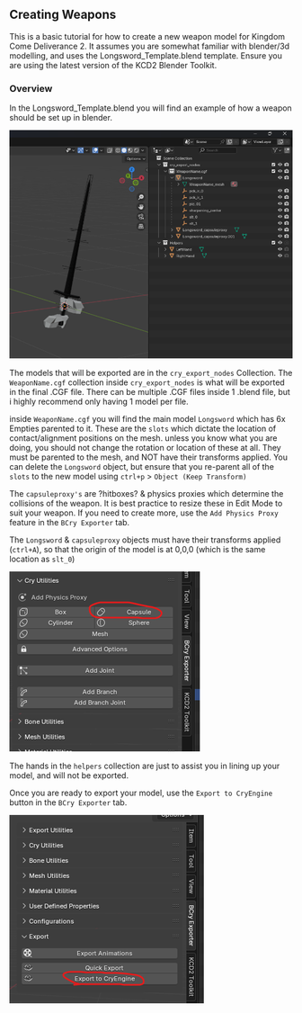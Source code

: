 <!-- Creating Weapons -->
## Creating Weapons

This is a basic tutorial for how to create a new weapon model for Kingdom Come Deliverance 2.
It assumes you are somewhat familiar with blender/3d modelling, and uses the Longsword_Template.blend template.
Ensure you are using the latest version of the KCD2 Blender Toolkit.


### Overview

In the Longsword_Template.blend you will find an example of how a weapon should be set up in blender.

<img src="images/1. Scene Setup.png">

The models that will be exported are in the `cry_export_nodes` Collection.
The `WeaponName.cgf` collection inside `cry_export_nodes` is what will be exported in the final .CGF file.
There can be multiple .CGF files inside 1 .blend file, but i highly recommend only having 1 model per file.

inside `WeaponName.cgf` you will find the main model `Longsword` which has 6x Empties parented to it.
These are the `slots` which dictate the location of contact/alignment positions on the mesh.
unless you know what you are doing, you should not change the rotation or location of these at all.
They must be parented to the mesh, and NOT have their transforms applied.
You can delete the `Longsword` object, but ensure that you re-parent all of the `slots` to the new model using `ctrl+p` > `Object (Keep Transform)`

The `capsuleproxy's` are ?hitboxes? & physics proxies which determine the collisions of the weapon.
It is best practice to resize these in Edit Mode to suit your weapon.
If you need to create more, use the `Add Physics Proxy` feature in the `BCry Exporter` tab.

The `Longsword` & `capsuleproxy` objects must have their transforms applied (`ctrl+A`), so that the origin of the model is at 0,0,0 (which is the same location as `slt_0`)

<img src="images/Physics Proxies.png">

The hands in the `helpers` collection are just to assist you in lining up your model, and will not be exported.

Once you are ready to export your model, use the `Export to CryEngine` button in the `BCry Exporter` tab.

<img src="images/Export Button.png">